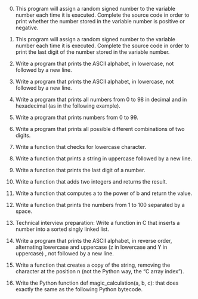 0. This program will assign a random signed number to the variable number each time it is executed. Complete the source code in order to print whether the number stored in the variable number is positive or negative.

1. This program will assign a random signed number to the variable number each time it is executed. Complete the source code in order to print the last digit of the number stored in the variable number.

2. Write a program that prints the ASCII alphabet, in lowercase, not followed by a new line.

3. Write a program that prints the ASCII alphabet, in lowercase, not followed by a new line.

4. Write a program that prints all numbers from 0 to 98 in decimal and in hexadecimal (as in the following example).

5. Write a program that prints numbers from 0 to 99.

6. Write a program that prints all possible different combinations of two digits.

7. Write a function that checks for lowercase character.

8. Write a function that prints a string in uppercase followed by a new line.

9. Write a function that prints the last digit of a number.

10. Write a function that adds two integers and returns the result.

11. Write a function that computes a to the power of b and return the value.

12. Write a function that prints the numbers from 1 to 100 separated by a space.

13. Technical interview preparation:
    Write a function in C that inserts a number into a sorted singly linked list.

14. Write a program that prints the ASCII alphabet, in reverse order, alternating lowercase and uppercase (z in lowercase and Y in uppercase) , not followed by a new line.

15. Write a function that creates a copy of the string, removing the character at the position n (not the Python way, the “C array index”).

16. Write the Python function def magic_calculation(a, b, c): that does exactly the same as the following Python bytecode.
